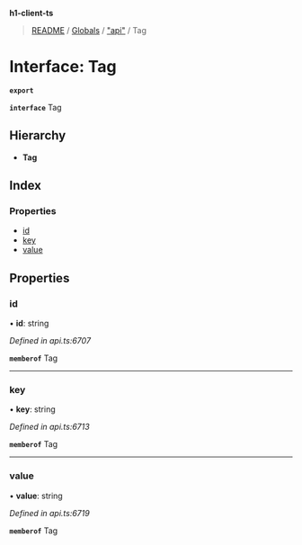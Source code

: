 **h1-client-ts**

> [README](../README.md) / [Globals](../globals.md) / ["api"](../modules/_api_.md) / Tag

# Interface: Tag

**`export`** 

**`interface`** Tag

## Hierarchy

* **Tag**

## Index

### Properties

* [id](_api_.tag.md#id)
* [key](_api_.tag.md#key)
* [value](_api_.tag.md#value)

## Properties

### id

•  **id**: string

*Defined in api.ts:6707*

**`memberof`** Tag

___

### key

•  **key**: string

*Defined in api.ts:6713*

**`memberof`** Tag

___

### value

•  **value**: string

*Defined in api.ts:6719*

**`memberof`** Tag

